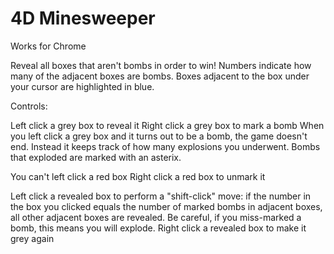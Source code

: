 # 4D Minesweeper
Works for Chrome

Reveal all boxes that aren't bombs in order to win!
Numbers indicate how many of the adjacent boxes are bombs.
Boxes adjacent to the box under your cursor are highlighted in blue.


Controls:

Left click a grey box to reveal it
Right click a grey box to mark a bomb
When you left click a grey box and it turns out to be a bomb, the game doesn't end. Instead it keeps track of how many explosions you underwent. Bombs that exploded are marked with an asterix.

You can't left click a red box
Right click a red box to unmark it

Left click a revealed box to perform a "shift-click" move: if the number in the box you clicked equals the number of marked bombs in adjacent boxes, all other adjacent boxes are revealed. Be careful, if you miss-marked a bomb, this means you will explode.
Right click a revealed box to make it grey again
